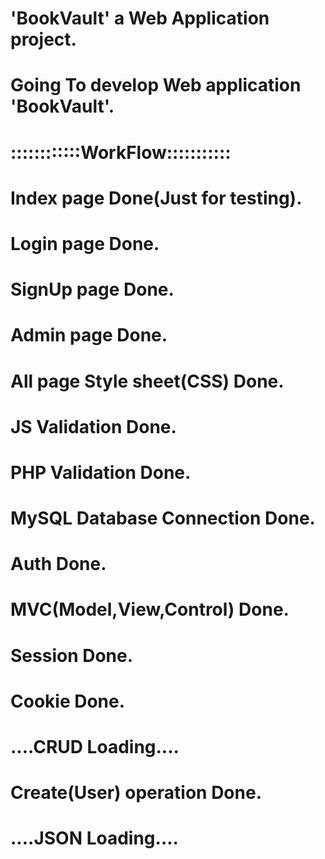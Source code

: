 # 'BookVault' a Web Application project.
# Going To develop Web application 'BookVault'.

# ::::::::::::WorkFlow:::::::::::
# Index page Done(Just for testing).
# Login page Done.
# SignUp page Done.
# Admin page Done.
# All page Style sheet(CSS) Done.
# JS Validation Done.
# PHP Validation Done.
# MySQL Database Connection Done.
# Auth Done.
# MVC(Model,View,Control) Done.
# Session Done.
# Cookie Done.
# ....CRUD Loading....
# Create(User) operation Done.
# ....JSON Loading....


